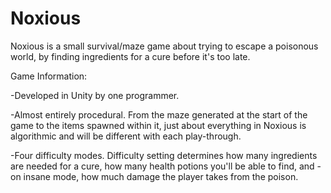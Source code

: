 # Noxious

Noxious is a small survival/maze game about trying to escape a poisonous world, by finding ingredients for a cure before it's too late. 

Game Information:

-Developed in Unity by one programmer.  

-Almost entirely procedural. From the maze generated at the start of the game to the items spawned within it, just about everything in Noxious is algorithmic and will be different with each play-through. 

-Four difficulty modes. Difficulty setting determines how many ingredients are needed for a cure, how many health potions you'll be able to find, and - on insane mode, how much damage the player takes from the poison. 
